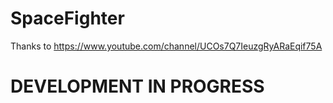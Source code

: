 # SpaceFighter

Thanks to https://www.youtube.com/channel/UCOs7Q7IeuzgRyARaEqif75A

# DEVELOPMENT IN PROGRESS